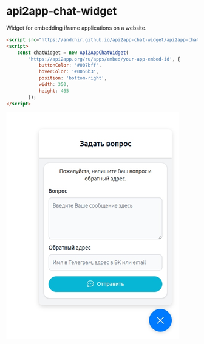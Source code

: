 # api2app-chat-widget
Widget for embedding iframe applications on a website.


```html
<script src="https://andchir.github.io/api2app-chat-widget/api2app-chat-widget.js"></script>
<script>
    const chatWidget = new Api2AppChatWidget(
        'https://api2app.org/ru/apps/embed/your-app-embed-id', {
            buttonColor: '#007bff',
            hoverColor: '#0056b3',
            position: 'bottom-right',
            width: 350,
            height: 465
        });
</script>
```
![Screenshot](https://github.com/andchir/api2app-chat-widget/blob/main/screenshot.jpg?raw=true)
